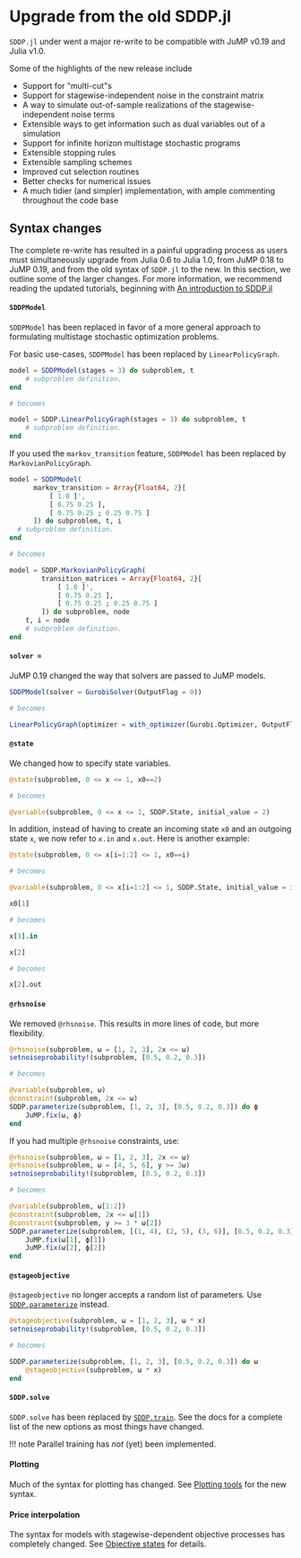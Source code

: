# Upgrade from the old SDDP.jl

`SDDP.jl` under went a major re-write to be compatible with JuMP v0.19 and Julia
v1.0.

Some of the highlights of the new release include

 - Support for "multi-cut"s
 - Support for stagewise-independent noise in the constraint matrix
 - A way to simulate out-of-sample realizations of the stagewise-independent
   noise terms
 - Extensible ways to get information such as dual variables out of a simulation
 - Support for infinite horizon multistage stochastic programs
 - Extensible stopping rules
 - Extensible sampling schemes
 - Improved cut selection routines
 - Better checks for numerical issues
 - A much tidier (and simpler) implementation, with ample commenting throughout
   the code base

## Syntax changes

The complete re-write has resulted in a painful upgrading process as users must
simultaneously upgrade from Julia 0.6 to Julia 1.0, from JuMP 0.18 to JuMP
0.19, and from the old syntax of `SDDP.jl` to the new. In this section, we
outline some of the larger changes. For more information, we recommend reading
the updated tutorials, beginning with [An introduction to SDDP.jl](@ref)

#### `SDDPModel`

`SDDPModel` has been replaced in favor of a more general approach to formulating
multistage stochastic optimization problems.

For basic use-cases, `SDDPModel` has been replaced by `LinearPolicyGraph`.

```julia
model = SDDPModel(stages = 3) do subproblem, t
    # subproblem definition.
end

# becomes

model = SDDP.LinearPolicyGraph(stages = 3) do subproblem, t
    # subproblem definition.
end
```

If you used the `markov_transition` feature, `SDDPModel` has been replaced by
`MarkovianPolicyGraph`.

```julia
model = SDDPModel(
      markov_transition = Array{Float64, 2}[
          [ 1.0 ]',
          [ 0.75 0.25 ],
          [ 0.75 0.25 ; 0.25 0.75 ]
      ]) do subproblem, t, i
  # subproblem definition.
end

# becomes

model = SDDP.MarkovianPolicyGraph(
        transition_matrices = Array{Float64, 2}[
            [ 1.0 ]',
            [ 0.75 0.25 ],
            [ 0.75 0.25 ; 0.25 0.75 ]
        ]) do subproblem, node
    t, i = node
    # subproblem definition.
end
```

#### `solver = `

JuMP 0.19 changed the way that solvers are passed to JuMP models.

```julia
SDDPModel(solver = GurobiSolver(OutputFlag = 0))

# becomes

LinearPolicyGraph(optimizer = with_optimizer(Gurobi.Optimizer, OutputFlag = 0))
```

#### `@state`

We changed how to specify state variables.

```julia
@state(subproblem, 0 <= x <= 1, x0==2)

# becomes

@variable(subproblem, 0 <= x <= 1, SDDP.State, initial_value = 2)
```

In addition, instead of having to create an incoming state `x0` and an outgoing
state `x`, we now refer to `x.in` and `x.out`. Here is another example:
```julia
@state(subproblem, 0 <= x[i=1:2] <= 1, x0==i)

# becomes

@variable(subproblem, 0 <= x[i=1:2] <= 1, SDDP.State, initial_value = i)
```

```julia
x0[1]

# becomes

x[1].in
```

```julia
x[2]

# becomes

x[2].out
```

#### `@rhsnoise`

We removed `@rhsnoise`. This results in more lines of code, but more
flexibility.

```julia
@rhsnoise(subproblem, ω = [1, 2, 3], 2x <= ω)
setnoiseprobability!(subproblem, [0.5, 0.2, 0.3])

# becomes

@variable(subproblem, ω)
@constraint(subproblem, 2x <= ω)
SDDP.parameterize(subproblem, [1, 2, 3], [0.5, 0.2, 0.3]) do ϕ
    JuMP.fix(ω, ϕ)
end
```

If you had multiple `@rhsnoise` constraints, use:
```julia
@rhsnoise(subproblem, ω = [1, 2, 3], 2x <= ω)
@rhsnoise(subproblem, ω = [4, 5, 6], y >= 3ω)
setnoiseprobability!(subproblem, [0.5, 0.2, 0.3])

# becomes

@variable(subproblem, ω[1:2])
@constraint(subproblem, 2x <= ω[1])
@constraint(subproblem, y >= 3 * ω[2])
SDDP.parameterize(subproblem, [(1, 4), (2, 5), (3, 6)], [0.5, 0.2, 0.3]) do ϕ
    JuMP.fix(ω[1], ϕ[1])
    JuMP.fix(ω[2], ϕ[2])
end
```

#### `@stageobjective`

`@stageobjective` no longer accepts a random list of parameters. Use
[`SDDP.parameterize`](@ref) instead.
```julia
@stageobjective(subproblem, ω = [1, 2, 3], ω * x)
setnoiseprobability!(subproblem, [0.5, 0.2, 0.3])

# becomes

SDDP.parameterize(subproblem, [1, 2, 3], [0.5, 0.2, 0.3]) do ω
    @stageobjective(subproblem, ω * x)
end
```

#### `SDDP.solve`

`SDDP.solve` has been replaced by [`SDDP.train`](@ref). See the docs for a
complete list of the new options as most things have changed.

!!! note
    Parallel training has _not_ (yet) been implemented.

#### Plotting

Much of the syntax for plotting has changed. See [Plotting tools](@ref) for
the new syntax.

#### Price interpolation

The syntax for models with stagewise-dependent objective processes has
completely changed. See [Objective states](@ref) for details.
